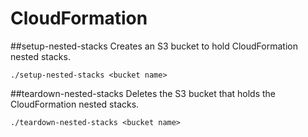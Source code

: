 CloudFormation
===

##setup-nested-stacks
Creates an S3 bucket to hold CloudFormation nested stacks.

    ./setup-nested-stacks <bucket name>

##teardown-nested-stacks
Deletes the S3 bucket that holds the CloudFormation nested stacks.

    ./teardown-nested-stacks <bucket name>
